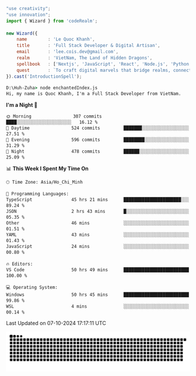 <!--x axis divider-->

```js 
"use creativity";
"use innovation";
import { Wizard } from 'codeRealm';

new Wizard({
    name        : 'Le Quoc Khanh',
    title       : 'Full Stack Developer & Digital Artisan',
    email       : 'lee.cois.dev@gmail.com',
    realm       : 'VietNam, The Land of Hidden Dragons',
    spellbook   : ['Nextjs', 'JavaScript', 'React', 'Node.js', 'Python', 'Django', 'Cloud Services'],
    quest       : `To craft digital marvels that bridge realms, connect cultures, and bring imagination to life.`,
}).cast('IntroductionSpell');
```

```cmd
D:\Huh-Zuha> node enchantedIndex.js
Hi, my name is Quoc Khanh, I'm a Full Stack Developer from VietNam.
```
<!--START_SECTION:waka-->
**I'm a Night 🦉** 

```text
🌞 Morning                307 commits         ████░░░░░░░░░░░░░░░░░░░░░   16.12 % 
🌆 Daytime                524 commits         ███████░░░░░░░░░░░░░░░░░░   27.51 % 
🌃 Evening                596 commits         ████████░░░░░░░░░░░░░░░░░   31.29 % 
🌙 Night                  478 commits         ██████░░░░░░░░░░░░░░░░░░░   25.09 % 
```


📊 **This Week I Spent My Time On** 

```text
🕑︎ Time Zone: Asia/Ho_Chi_Minh

💬 Programming Languages: 
TypeScript               45 hrs 21 mins      ██████████████████████░░░   89.24 % 
JSON                     2 hrs 43 mins       █░░░░░░░░░░░░░░░░░░░░░░░░   05.35 % 
Other                    46 mins             ░░░░░░░░░░░░░░░░░░░░░░░░░   01.51 % 
YAML                     43 mins             ░░░░░░░░░░░░░░░░░░░░░░░░░   01.43 % 
JavaScript               24 mins             ░░░░░░░░░░░░░░░░░░░░░░░░░   00.80 % 

🔥 Editors: 
VS Code                  50 hrs 49 mins      █████████████████████████   100.00 % 

💻 Operating System: 
Windows                  50 hrs 45 mins      █████████████████████████   99.86 % 
WSL                      4 mins              ░░░░░░░░░░░░░░░░░░░░░░░░░   00.14 % 
```


 Last Updated on 07-10-2024 17:17:11 UTC
<!--END_SECTION:waka-->
<picture>
  <source media="(prefers-color-scheme: dark)" srcset="https://raw.githubusercontent.com/leecois/leecois/output/github-contribution-grid-snake-dark.svg">
  <source media="(prefers-color-scheme: light)" srcset="https://raw.githubusercontent.com/leecois/leecois/output/github-contribution-grid-snake.svg">
  <img alt="github contribution grid snake animation" src="https://raw.githubusercontent.com/leecois/leecois/output/github-contribution-grid-snake.svg">
</picture>
